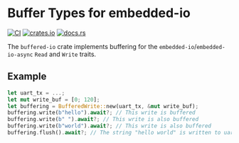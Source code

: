 # Buffer Types for embedded-io

[![CI](https://github.com/rmja/buffered-io/actions/workflows/ci.yaml/badge.svg)](https://github.com/rmja/buffered-io/actions/workflows/ci.yaml)
[![crates.io](https://img.shields.io/crates/v/buffered-io.svg)](https://crates.io/crates/buffered-io)
[![docs.rs](https://docs.rs/buffered-io/badge.svg)](https://docs.rs/buffered-io)

The `buffered-io` crate implements buffering for the `embedded-io`/`embedded-io-async` `Read` and `Write` traits.

## Example

```rust
let uart_tx = ...;
let mut write_buf = [0; 120];
let buffering = BufferedWrite::new(uart_tx, &mut write_buf);
buffering.write(b"hello").await?; // This write is buffered
buffering.write(b" ").await?; // This write is also buffered
buffering.write(b"world").await?; // This write is also buffered
buffering.flush().await?; // The string "hello world" is written to uart in one write
```